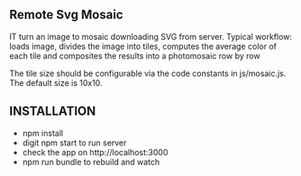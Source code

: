 Remote Svg Mosaic
----------------
IT turn an image to mosaic downloading SVG from server.
Typical workflow: loads image, divides the image into tiles, computes the average color of each tile and composites the  results into a photomosaic row by row

The tile size should be configurable via the code constants in js/mosaic.js.
The default size is 10x10.


## INSTALLATION
* npm install
* digit npm start to run server
* check the app on http://localhost:3000
* npm run bundle to rebuild and watch
